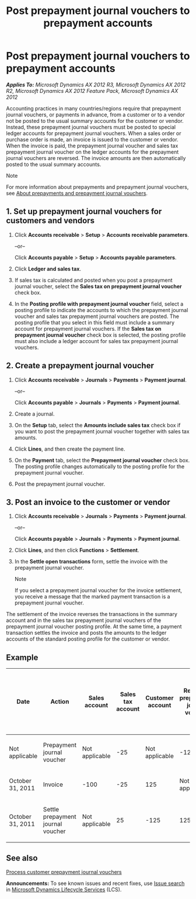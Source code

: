 ﻿---
title: Post prepayment journal vouchers to prepayment accounts
TOCTitle: Post prepayment journal vouchers to prepayment accounts
ms:assetid: 90ea06d1-5fd5-4912-9a6d-5d8a483945df
ms:mtpsurl: https://technet.microsoft.com/en-us/library/Aa498371(v=AX.60)
ms:contentKeyID: 36993124
ms.date: 04/18/2014
mtps_version: v=AX.60
---

# Post prepayment journal vouchers to prepayment accounts 


_**Applies To:** Microsoft Dynamics AX 2012 R3, Microsoft Dynamics AX 2012 R2, Microsoft Dynamics AX 2012 Feature Pack, Microsoft Dynamics AX 2012_

Accounting practices in many countries/regions require that prepayment journal vouchers, or payments in advance, from a customer or to a vendor not be posted to the usual summary accounts for the customer or vendor. Instead, these prepayment journal vouchers must be posted to special ledger accounts for prepayment journal vouchers. When a sales order or purchase order is made, an invoice is issued to the customer or vendor. When the invoice is paid, the prepayment journal voucher and sales tax prepayment journal voucher on the ledger accounts for the prepayment journal vouchers are reversed. The invoice amounts are then automatically posted to the usual summary accounts.


> [!NOTE]
> <P>For more information about prepayments and prepayment journal vouchers, see <A href="about-prepayments-and-prepayment-journal-vouchers.md">About prepayments and prepayment journal vouchers</A>.</P>



## 1\. Set up prepayment journal vouchers for customers and vendors

1.  Click **Accounts receivable** \> **Setup** \> **Accounts receivable parameters**.
    
    –or–
    
    Click **Accounts payable** \> **Setup** \> **Accounts payable parameters**.

2.  Click **Ledger and sales tax**.

3.  If sales tax is calculated and posted when you post a prepayment journal voucher, select the **Sales tax on prepayment journal voucher** check box.

4.  In the **Posting profile with prepayment journal voucher** field, select a posting profile to indicate the accounts to which the prepayment journal voucher and sales tax prepayment journal vouchers are posted. The posting profile that you select in this field must include a summary account for prepayment journal vouchers. If the **Sales tax on prepayment journal voucher** check box is selected, the posting profile must also include a ledger account for sales tax prepayment journal vouchers.

## 2\. Create a prepayment journal voucher

1.  Click **Accounts receivable** \> **Journals** \> **Payments** \> **Payment journal**.
    
    –or–
    
    Click **Accounts payable** \> **Journals** \> **Payments** \> **Payment journal**.

2.  Create a journal.

3.  On the **Setup** tab, select the **Amounts include sales tax** check box if you want to post the prepayment journal voucher together with sales tax amounts.

4.  Click **Lines**, and then create the payment line.

5.  On the **Payment** tab, select the **Prepayment journal voucher** check box. The posting profile changes automatically to the posting profile for the prepayment journal voucher.

6.  Post the prepayment journal voucher.

## 3\. Post an invoice to the customer or vendor

1.  Click **Accounts receivable** \> **Journals** \> **Payments** \> **Payment journal**.
    
    –or–
    
    Click **Accounts payable** \> **Journals** \> **Payments** \> **Payment journal**.

2.  Click **Lines**, and then click **Functions** \> **Settlement**.

3.  In the **Settle open transactions** form, settle the invoice with the prepayment journal voucher.
    

    > [!NOTE]
    > <P>If you select a prepayment journal voucher for the invoice settlement, you receive a message that the marked payment transaction is a prepayment journal voucher.</P>



The settlement of the invoice reverses the transactions in the summary account and in the sales tax prepayment journal vouchers of the prepayment journal voucher posting profile. At the same time, a payment transaction settles the invoice and posts the amounts to the ledger accounts of the standard posting profile for the customer or vendor.

## Example

<table>
<colgroup>
<col style="width: 12%" />
<col style="width: 12%" />
<col style="width: 12%" />
<col style="width: 12%" />
<col style="width: 12%" />
<col style="width: 12%" />
<col style="width: 12%" />
<col style="width: 12%" />
</colgroup>
<thead>
<tr class="header">
<th><p>Date</p></th>
<th><p>Action</p></th>
<th><p>Sales account</p></th>
<th><p>Sales tax account</p></th>
<th><p>Customer account</p></th>
<th><p>Received prepayment journal voucher</p></th>
<th><p>Bank</p></th>
<th><p>Sales tax offset account of the prepayment journal voucher</p></th>
</tr>
</thead>
<tbody>
<tr class="odd">
<td><p>Not applicable</p></td>
<td><p>Prepayment journal voucher</p></td>
<td><p>Not applicable</p></td>
<td><p>-25</p></td>
<td><p>Not applicable</p></td>
<td><p>-125</p></td>
<td><p>125</p></td>
<td><p>25</p></td>
</tr>
<tr class="even">
<td><p>October 31, 2011</p></td>
<td><p>Invoice</p></td>
<td><p>-100</p></td>
<td><p>-25</p></td>
<td><p>125</p></td>
<td><p>Not applicable</p></td>
<td><p>Not applicable</p></td>
<td><p>Not applicable</p></td>
</tr>
<tr class="odd">
<td><p>October 31, 2011</p></td>
<td><p>Settle prepayment journal voucher</p></td>
<td><p>Not applicable</p></td>
<td><p>25</p></td>
<td><p>-125</p></td>
<td><p>125</p></td>
<td><p>Not applicable</p></td>
<td><p>-25</p></td>
</tr>
</tbody>
</table>


## See also

[Process customer prepayment journal vouchers](process-customer-prepayment-journal-vouchers.md)

  
**Announcements:** To see known issues and recent fixes, use [Issue search](http://go.microsoft.com/fwlink/?linkid=389258) in [Microsoft Dynamics Lifecycle Services](http://go.microsoft.com/fwlink/?linkid=306505) (LCS).

